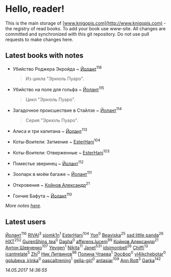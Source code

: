 # Hello, reader!
This is the main storage of [www.knigopis.com](http://www.knigopis.com) - the registry of read books.
To add your book use www-site. All changes are committed and synchronized with this git repository.
Do not use pull requests to make changes here.


## Latest books with notes
* Убийство Роджера Экройда ~ [Йолант](users/104/104690883692185089260-google)<sup>116</sup>
    > Из цикла "Эркюль Пуаро".

* Убийство на поле для гольфа ~ [Йолант](users/104/104690883692185089260-google)<sup>115</sup>
    > Цикл "Эркюль Пуаро".

* Загадочное происшествие в Стайлзе ~ [Йолант](users/104/104690883692185089260-google)<sup>114</sup>
    > Серия "Эркюль Пуаро".

* Алиса и три капитана ~ [Йолант](users/104/104690883692185089260-google)<sup>113</sup>

* Коты-Воители: Затмение ~ [EsterHani](users/305/30558181-vkontakte)<sup>104</sup>

* Коты-Воители: Отверженные ~ [EsterHani](users/305/30558181-vkontakte)<sup>103</sup>

* Поместье зверинец ~ [Йолант](users/104/104690883692185089260-google)<sup>112</sup>

* Зоопарк в моём багаже ~ [Йолант](users/104/104690883692185089260-google)<sup>111</sup>

* Откровения ~ [Койнов Александр](users/414/414040473-vkontakte)<sup>21</sup>

* Гончие Бафута ~ [Йолант](users/104/104690883692185089260-google)<sup>110</sup>


_More notes [here](latest_books_with_notes.md)._


## Latest users
[Йолант](users/104/104690883692185089260-google)<sup>116</sup> 
[RIVAI](users/105/105617470861273678190-google)<sup>3</sup> 
[sjomk1n](users/243/243975624-vkontakte)<sup>1</sup> 
[EsterHani](users/305/30558181-vkontakte)<sup>104</sup> 
[Yon](users/103/10348899-vkontakte)<sup>0</sup> 
[Beaviska](users/102/10202544960024508-facebook)<sup>25</sup> 
[sad little panda](users/188/1882525281990290-facebook)<sup>26</sup> 
[HXT](users/100/100002563462782-facebook)<sup>252</sup> 
[GurenShins_tea](users/712/712242609159274496-twitter)<sup>0</sup> 
[Dasha](users/130/13015628898852979311-mailru)<sup>0</sup> 
[afferens.lucem](users/196/196071655-vkontakte)<sup>99</sup> 
[Койнов Александр](users/414/414040473-vkontakte)<sup>21</sup> 
[Антон Шевченко](users/339/339786161-vkontakte)<sup>107</sup> 
[Yevgen](users/100/100001921022265-facebook)<sup>1</sup> 
[Nikita](users/100/100684315-vkontakte)<sup>11</sup> 
[Janet](users/205/20565064-vkontakte)<sup>531</sup> 
[idsimonbell](users/380/380554090-vkontakte)<sup>26</sup> 
[Chiffi](users/105/105831994080785626680-google)<sup>13</sup> 
[icantrelate](users/111/111003752220369872386-googleplus)<sup>5</sup> 
[Zhi](users/104/104502610850806942588-google)<sup>0</sup> 
[Ник Литвинов](users/241/241974816-vkontakte)<sup>96</sup> 
[Полина Чтаева](users/182/18209789998000712034-mailru)<sup>1</sup> 
[Эосфор](users/193/1931089343792598-facebook)<sup>0</sup> 
[yl4ikchebotar](users/651/65177110-vkontakte)<sup>0</sup> 
[golubeva_irinka](users/208/20867638-vkontakte)<sup>0</sup> 
[pascaltrening](users/116/1168869274-facebook)<sup>1</sup> 
[gella-girl](users/421/42198251-vkontakte)<sup>0</sup> 
[antasiar](users/688/68827372-vkontakte)<sup>109</sup> 
[Ann Rott](users/108/108774233915925319546-google)<sup>3</sup> 
[Garka](users/115/115753719718250012620-google)<sup>142</sup> 


_14.05.2017 14:36:55_
